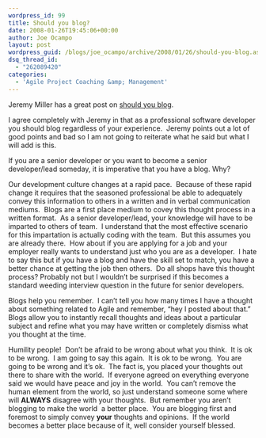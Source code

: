 ```yaml
---
wordpress_id: 99
title: Should you blog?
date: 2008-01-26T19:45:06+00:00
author: Joe Ocampo
layout: post
wordpress_guid: /blogs/joe_ocampo/archive/2008/01/26/should-you-blog.aspx
dsq_thread_id:
  - "262089420"
categories:
  - 'Agile Project Coaching &amp; Management'
---
```

Jeremy Miller has a great post on <a href="http://codebetter.com/blogs/jeremy.miller/archive/2008/01/25/should-i-blog.aspx" target="_blank">should you blog</a>.

I agree completely with Jeremy in that as a professional software developer you should blog regardless of your experience.&nbsp; Jeremy points out a lot of good points and bad so I am not going to reiterate what he said but what I will add is this.

If you are a senior developer or you want to become a senior developer/lead someday, it is imperative that you have a blog. Why?&nbsp; 

Our development culture changes at a rapid pace.&nbsp; Because of these rapid change it requires that the seasoned professional be able to adequately convey this information to others in a written and in verbal communication mediums.&nbsp; Blogs are a first place medium to covey this thought process in a written format.&nbsp; As a senior developer/lead, your knowledge will have to be imparted to others of team.&nbsp; I understand that the most effective scenario for this impartation is actually coding with the team.&nbsp; But this assumes you are already there.&nbsp; How about if you are applying for a job and your employer really wants to understand just who you are as a developer.&nbsp; I hate to say this but if you have a blog and have the skill set to match, you have a better chance at getting the job then others.&nbsp; Do all shops have this thought process? Probably not but I wouldn&#8217;t be surprised if this becomes a standard weeding interview question in the future for senior developers.

Blogs help you remember.&nbsp; I can&#8217;t tell you how many times I have a thought about something related to Agile and remember, &#8220;hey I posted about that.&#8221;&nbsp; Blogs allow you to instantly recall thoughts and ideas about a particular subject and refine what you may have written or completely dismiss what you thought at the time.

Humility people!&nbsp; Don&#8217;t be afraid to be wrong about what you think.&nbsp; It is ok to be wrong.&nbsp; I am going to say this again.&nbsp; It is ok to be wrong.&nbsp; You are going to be wrong and it&#8217;s ok.&nbsp; The fact is, you placed your thoughts out there to share with the world.&nbsp; If everyone agreed on everything everyone said we would have peace and joy in the world.&nbsp; You can&#8217;t remove the human element from the world, so just understand someone some where will **ALWAYS** disagree with your thoughts.&nbsp; But remember you aren&#8217;t blogging to make the world&nbsp; a better place.&nbsp; You are blogging first and foremost to simply convey **your** thoughts and opinions.&nbsp; If the world becomes a better place because of it, well consider yourself blessed.&nbsp;